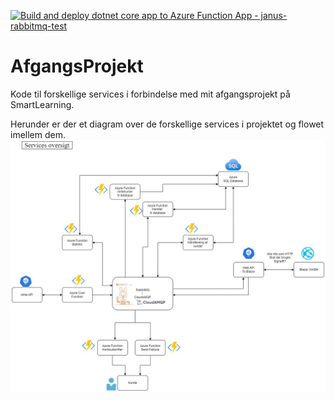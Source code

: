 [![Build and deploy dotnet core app to Azure Function App - janus-rabbitmq-test](https://github.com/jamtuba/AfgangsProjekt/actions/workflows/master_janus-rabbitmq-test.yml/badge.svg)](https://github.com/jamtuba/AfgangsProjekt/actions/workflows/master_janus-rabbitmq-test.yml)
# AfgangsProjekt
Kode til forskellige services i forbindelse med mit afgangsprojekt på SmartLearning.

Herunder er der et diagram over de forskellige services i projektet og flowet imellem dem.
![Alt text](Diagrams/AP_System_Diagram_020423.jpg "Title")
